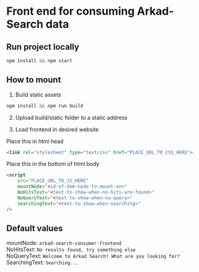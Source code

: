 # Front end for consuming Arkad-Search data

## Run project locally
```js
npm install && npm start
```

## How to mount

1. Build static assets
```js 
npm install && npm run build
```

2. Upload build/static folder to a static address

3. Load frontend in desired website

Place this in html head
```html
<link rel="stylesheet" type="text/css" href="PLACE_URL_TO_CSS_HERE">
```

Place this in the bottom of html body
```html
<script 
    src="PLACE_URL_TO_JS_HERE" 
    mountNode="<id-of-dom-node-to-mount-on>"
    NoHitsText="<text-to-show-when-no-hits-are-found>" 
    NoQueryText="<text-to-show-when-no-query>"
    SearchingText="<text-to-show-when-searching>"
/>
```
## Default values
mountNode: `arkad-search-consumer-frontend` \
NoHitsText: `No results found, try something else` \
NoQueryText: `Welcome to Arkad Search! What are you looking for?` \
SearchingText: `Searching...`